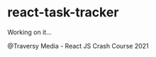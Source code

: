 # react-task-tracker
Working on it...

@Traversy Media - React JS Crash Course 2021
<!-- będzie działane jutro -->
